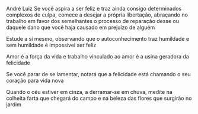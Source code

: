 André Luiz
Se você aspira a ser feliz e traz ainda consigo determinados complexos de culpa, comece a desejar a própria libertação, abraçando no trabalho em favor dos semelhantes o processo de reparação desse ou daquele dano que você haja causado em prejuízo de alguém

Estude a si mesmo, observando que o autoconhecimento traz humildade e sem humildade é impossível ser feliz

Amor é a força da vida e trabalho vinculado ao amor é a usina geradora da felicidade

Se você parar de se lamentar, notará que a felicidade está chamando o seu coração para vida nova

Quando o céu estiver em cinza, a derramar-se em chuva, medite na colheita farta que chegará do campo e na beleza das flores que surgirão no jardim
